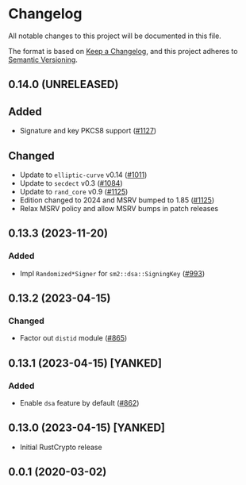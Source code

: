 # Changelog
All notable changes to this project will be documented in this file.

The format is based on [Keep a Changelog](https://keepachangelog.com/en/1.0.0/),
and this project adheres to [Semantic Versioning](https://semver.org/spec/v2.0.0.html).

## 0.14.0 (UNRELEASED)
## Added 
- Signature and key PKCS8 support ([#1127])

## Changed
- Update to `elliptic-curve` v0.14 ([#1011])
- Update to `secdect` v0.3 ([#1084])
- Update to `rand_core` v0.9 ([#1125])
- Edition changed to 2024 and MSRV bumped to 1.85 ([#1125])
- Relax MSRV policy and allow MSRV bumps in patch releases

[#964]: https://github.com/RustCrypto/elliptic-curves/pull/964
[#1011]: https://github.com/RustCrypto/elliptic-curves/pull/1011
[#1084]: https://github.com/RustCrypto/elliptic-curves/pull/1084
[#1125]: https://github.com/RustCrypto/elliptic-curves/pull/1125
[#1127]: https://github.com/RustCrypto/elliptic-curves/pull/1127

## 0.13.3 (2023-11-20)
### Added
- Impl `Randomized*Signer` for `sm2::dsa::SigningKey` ([#993])

[#993]: https://github.com/RustCrypto/elliptic-curves/pull/993

## 0.13.2 (2023-04-15)
### Changed
- Factor out `distid` module ([#865])

[#865]: https://github.com/RustCrypto/elliptic-curves/pull/865

## 0.13.1 (2023-04-15) [YANKED]
### Added
- Enable `dsa` feature by default ([#862])

[#862]: https://github.com/RustCrypto/elliptic-curves/pull/862

## 0.13.0 (2023-04-15) [YANKED]
- Initial RustCrypto release

## 0.0.1 (2020-03-02)
